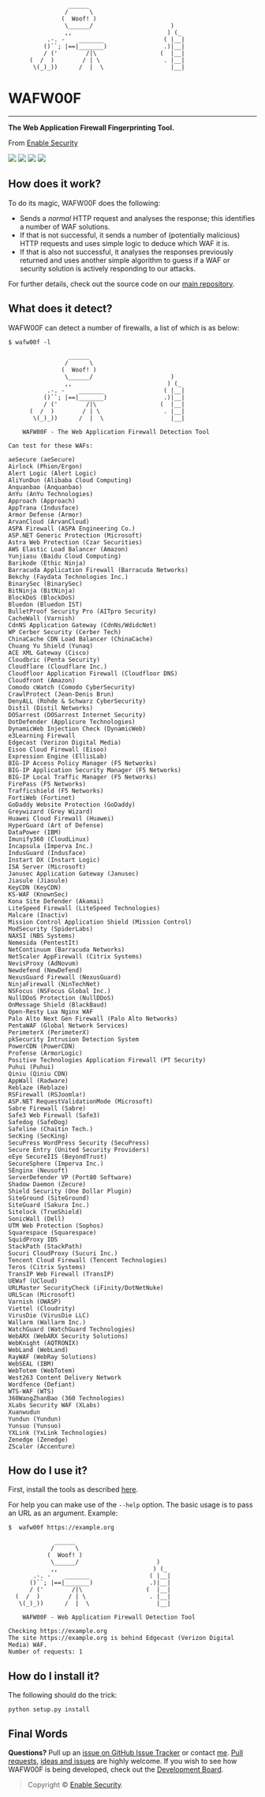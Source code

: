<p align="center">

```
                 ______
                /      \
               (  Woof! )
                \______/                      )
                ,,                           ) (_
           .-. -    _______                 ( |__|
          ()``; |==|_______)                .)|__|
          / ('        /|\                  (  |__|
      (  /  )        / | \                  . |__|
       \(_)_))      /  |  \                   |__|

```

# WAFW00F
----

**The Web Application Firewall Fingerprinting Tool.**
  
From [Enable Security](https://enablesecurity.com)

[![](https://img.shields.io/badge/Python-3.x/2.x-green.svg)](https://docs.python.org/3/download.html) [![](https://img.shields.io/badge/Version-v1.0.0%20(stable)-blue.svg)](https://github.com/EnableSecurity/wafw00f/releases) [![](https://img.shields.io/badge/License-BSD%203%20Clause-orange.svg)](https://github.com/EnableSecurity/wafw00f/blob/master/LICENSE) [![](https://img.shields.io/badge/Build-Passing-brightgreen.svg?logo=travis)](https://travis-ci.com/EnableSecurity/wafw00f)

</p>

## How does it work?
To do its magic, WAFW00F does the following:

- Sends a _normal_ HTTP request and analyses the response; this identifies a
  number of WAF solutions.
- If that is not successful, it sends a number of (potentially malicious) HTTP
  requests and uses simple logic to deduce which WAF it is.
- If that is also not successful, it analyses the responses previously
  returned and uses another simple algorithm to guess if a WAF or security
  solution is actively responding to our attacks.

For further details, check out the source code on our [main repository](https://github.com/EnableSecurity/wafw00f).

## What does it detect?
WAFW00F can detect a number of firewalls, a list of which is as below:

```
$ wafw00f -l

                 ______
                /      \
               (  Woof! )
                \______/                      )
                ,,                           ) (_
           .-. -    _______                 ( |__|
          ()``; |==|_______)                .)|__|
          / ('        /|\                  (  |__|
      (  /  )        / | \                  . |__|
       \(_)_))      /  |  \                   |__|

    WAFW00F - The Web Application Firewall Detection Tool

Can test for these WAFs:

aeSecure (aeSecure)
Airlock (Phion/Ergon)
Alert Logic (Alert Logic)
AliYunDun (Alibaba Cloud Computing)
Anquanbao (Anquanbao)
AnYu (AnYu Technologies)
Approach (Approach)
AppTrana (Indusface)
Armor Defense (Armor)
ArvanCloud (ArvanCloud)
ASPA Firewall (ASPA Engineering Co.)
ASP.NET Generic Protection (Microsoft)
Astra Web Protection (Czar Securities)
AWS Elastic Load Balancer (Amazon)
Yunjiasu (Baidu Cloud Computing)
Barikode (Ethic Ninja)
Barracuda Application Firewall (Barracuda Networks)
Bekchy (Faydata Technologies Inc.)
BinarySec (BinarySec)
BitNinja (BitNinja)
BlockDoS (BlockDoS)
Bluedon (Bluedon IST)
BulletProof Security Pro (AITpro Security)
CacheWall (Varnish)
CdnNS Application Gateway (CdnNs/WdidcNet)
WP Cerber Security (Cerber Tech)
ChinaCache CDN Load Balancer (ChinaCache)
Chuang Yu Shield (Yunaq)
ACE XML Gateway (Cisco)
Cloudbric (Penta Security)
Cloudflare (Cloudflare Inc.)
Cloudfloor Application Firewall (Cloudfloor DNS)
Cloudfront (Amazon)
Comodo cWatch (Comodo CyberSecurity)
CrawlProtect (Jean-Denis Brun)
DenyALL (Rohde & Schwarz CyberSecurity)
Distil (Distil Networks)
DOSarrest (DOSarrest Internet Security)
DotDefender (Applicure Technologies)
DynamicWeb Injection Check (DynamicWeb)
e3Learning Firewall
Edgecast (Verizon Digital Media)
Eisoo Cloud Firewall (Eisoo)
Expression Engine (EllisLab)
BIG-IP Access Policy Manager (F5 Networks)
BIG-IP Application Security Manager (F5 Networks)
BIG-IP Local Traffic Manager (F5 Networks)
FirePass (F5 Networks)
Trafficshield (F5 Networks)
FortiWeb (Fortinet)
GoDaddy Website Protection (GoDaddy)
Greywizard (Grey Wizard)
Huawei Cloud Firewall (Huawei)
HyperGuard (Art of Defense)
DataPower (IBM)
Imunify360 (CloudLinux)
Incapsula (Imperva Inc.)
IndusGuard (Indusface)
Instart DX (Instart Logic)
ISA Server (Microsoft)
Janusec Application Gateway (Janusec)
Jiasule (Jiasule)
KeyCDN (KeyCDN)
KS-WAF (KnownSec)
Kona Site Defender (Akamai)
LiteSpeed Firewall (LiteSpeed Technologies)
Malcare (Inactiv)
Mission Control Application Shield (Mission Control)
ModSecurity (SpiderLabs)
NAXSI (NBS Systems)
Nemesida (PentestIt)
NetContinuum (Barracuda Networks)
NetScaler AppFirewall (Citrix Systems)
NevisProxy (AdNovum)
Newdefend (NewDefend)
NexusGuard Firewall (NexusGuard)
NinjaFirewall (NinTechNet)
NSFocus (NSFocus Global Inc.)
NullDDoS Protection (NullDDoS)
OnMessage Shield (BlackBaud)
Open-Resty Lua Nginx WAF
Palo Alto Next Gen Firewall (Palo Alto Networks)
PentaWAF (Global Network Services)
PerimeterX (PerimeterX)
pkSecurity Intrusion Detection System
PowerCDN (PowerCDN)
Profense (ArmorLogic)
Positive Technologies Application Firewall (PT Security)
Puhui (Puhui)
Qiniu (Qiniu CDN)
AppWall (Radware)
Reblaze (Reblaze)
RSFirewall (RSJoomla!)
ASP.NET RequestValidationMode (Microsoft)
Sabre Firewall (Sabre)
Safe3 Web Firewall (Safe3)
Safedog (SafeDog)
Safeline (Chaitin Tech.)
SecKing (SecKing)
SecuPress WordPress Security (SecuPress)
Secure Entry (United Security Providers)
eEye SecureIIS (BeyondTrust)
SecureSphere (Imperva Inc.)
SEnginx (Neusoft)
ServerDefender VP (Port80 Software)
Shadow Daemon (Zecure)
Shield Security (One Dollar Plugin)
SiteGround (SiteGround)
SiteGuard (Sakura Inc.)
Sitelock (TrueShield)
SonicWall (Dell)
UTM Web Protection (Sophos)
Squarespace (Squarespace)
SquidProxy IDS
StackPath (StackPath)
Sucuri CloudProxy (Sucuri Inc.)
Tencent Cloud Firewall (Tencent Technologies)
Teros (Citrix Systems)
TransIP Web Firewall (TransIP)
UEWaf (UCloud)
URLMaster SecurityCheck (iFinity/DotNetNuke)
URLScan (Microsoft)
Varnish (OWASP)
Viettel (Cloudrity)
VirusDie (VirusDie LLC)
Wallarm (Wallarm Inc.)
WatchGuard (WatchGuard Technologies)
WebARX (WebARX Security Solutions)
WebKnight (AQTRONIX)
WebLand (WebLand)
RayWAF (WebRay Solutions)
WebSEAL (IBM)
WebTotem (WebTotem)
West263 Content Delivery Network
Wordfence (Defiant)
WTS-WAF (WTS)
360WangZhanBao (360 Technologies)
XLabs Security WAF (XLabs)
Xuanwudun
Yundun (Yundun)
Yunsuo (Yunsuo)
YXLink (YxLink Technologies)
Zenedge (Zenedge)
ZScaler (Accenture)
```

## How do I use it?
First, install the tools as described [here](#how-do-i-install-it).

For help you can make use of the `--help` option. The basic usage is to pass
an URL as an argument. Example:
```
$  wafw00f https://example.org

             ______
            /      \
           (  Woof! )
            \______/                      )
            ,,                           ) (_
       .-. -    _______                 ( |__|
      ()``; |==|_______)                .)|__|
      / ('        /|\                  (  |__|
  (  /  )        / | \                  . |__|
   \(_)_))      /  |  \                   |__|

    WAFW00F - Web Application Firewall Detection Tool

Checking https://example.org
The site https://example.org is behind Edgecast (Verizon Digital Media) WAF.
Number of requests: 1
```

## How do I install it?
The following should do the trick:
```
python setup.py install
```

## Final Words
__Questions?__ Pull up an [issue on GitHub Issue Tracker](https://github.com/enablesecurity/wafw00f/issues/new) or contact [me](mailto:sandro@enablesecurity.com). [Pull requests](https://github.com/enablesecurity/wafw00f/pulls), [ideas and issues](https://github.com/enablesecurity/wafw00f/issues) are highly welcome. If you wish to see how WAFW00F is being developed, check out the [Development Board](https://github.com/enablesecurity/wafw00f/projects/1).

> Copyright © [Enable Security](https://enablesecurity.com).
